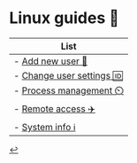 # Linux guides 🐧

| List |
| - |
| - [Add new user 🪪](/Linux/user-add.html) |
| - [Change user settings 🆔](/Linux/user-config.html) |
| - [Process management ⏲️](/Linux/process-management.html) |
| - [Remote access ✈️](/Linux/remote-access.html) |
| - [System info ℹ️](/Linux/system-info.html) |

[↩️](./index.md)

